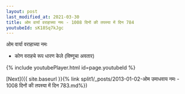 ```yaml
---
layout: post
last_modified_at: 2021-03-30
title: ओम वार्या वराहाच्या नमः - 1008 दिनों की तपस्या में दिन 784
youtubeId: sK18Sq7kJgc
---
```

 
 
 ओम वार्या वराहाच्या नमः  
 
 -  कोण वराहचे रूप धारण केले (विष्णूचा अवतार) 
 
  
 
  
 
 
 
 
 
 


{% include youtubePlayer.html id=page.youtubeId %}
 
[Next]({{ site.baseurl }}{% link  split1/_posts/2013-01-02-ओम उमाधवाय नमः - 1008 दिनों की तपस्या में दिन 783.md%})
 
